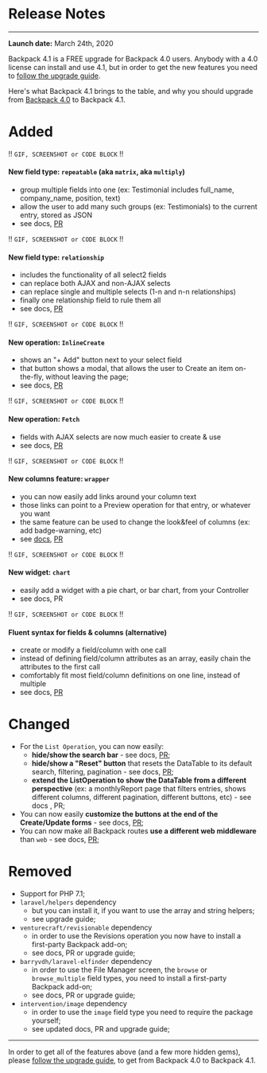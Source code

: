 # Release Notes

---

**Launch date:** March 24th, 2020

Backpack 4.1 is a FREE upgrade for Backpack 4.0 users. Anybody with a 4.0 license can install and use 4.1, but in order to get the new features you need to [follow the upgrade guide](/docs/{{version}}/upgrade-guide).

Here's what Backpack 4.1 brings to the table, and why you should upgrade from [Backpack 4.0](/docs/4.0) to Backpack 4.1.


<a name="added"></a>
# Added

!! ```GIF, SCREENSHOT or CODE BLOCK``` !!

#### **New field type: ```repeatable```** (aka ```matrix```, aka ```multiply```) 

- group multiple fields into one (ex: Testimonial includes full_name, company_name, position, text)
- allow the user to add many such groups (ex: Testimonials) to the current entry, stored as JSON
- see docs, [PR](https://github.com/Laravel-Backpack/CRUD/pull/2266)

!! ```GIF, SCREENSHOT or CODE BLOCK``` !!

#### **New field type: ```relationship```** 

- includes the functionality of all select2 fields
- can replace both AJAX and non-AJAX selects
- can replace single and multiple selects (1-n and n-n relationships) 
- finally one relationship field to rule them all
- see docs, [PR](https://github.com/Laravel-Backpack/CRUD/pull/2311)

!! ```GIF, SCREENSHOT or CODE BLOCK``` !!

#### **New operation: ```InlineCreate```** 

- shows an "+ Add" button next to your select field
- that button shows a modal, that allows the user to Create an item on-the-fly, without leaving the page;
- see docs, [PR](https://github.com/Laravel-Backpack/CRUD/pull/2311)

!! ```GIF, SCREENSHOT or CODE BLOCK``` !!

#### **New operation: ```Fetch```** 

- fields with AJAX selects are now much easier to create & use 
- see docs, [PR](https://github.com/Laravel-Backpack/CRUD/pull/2308)


!! ```GIF, SCREENSHOT or CODE BLOCK``` !!

#### **New columns feature: ```wrapper```** 

- you can now easily add links around your column text
- those links can point to a Preview operation for that entry, or whatever you want
- the same feature can be used to change the look&feel of columns (ex: add badge-warning, etc)
- see [docs](/docs/{{version}}/crud-columns#wrap-column-text-in-an-html-element), [PR](https://github.com/Laravel-Backpack/CRUD/pull/2448)


!! ```GIF, SCREENSHOT or CODE BLOCK``` !!

#### **New widget: ```chart```** 

- easily add a widget with a pie chart, or bar chart, from your Controller
- see docs, PR


!! ```GIF, SCREENSHOT or CODE BLOCK``` !!

#### **Fluent syntax for fields & columns (alternative)** 

- create or modify a field/column with one call
- instead of defining field/column attributes as an array, easily chain the attributes to the first call 
- comfortably fit most field/column definitions on one line, instead of multiple
- see docs, [PR](https://github.com/Laravel-Backpack/CRUD/pull/2513)




<a name="changed"></a>
# Changed

- For the ```List Operation```, you can now easily:
	- **hide/show the search bar** - see docs, [PR](https://github.com/Laravel-Backpack/CRUD/pull/2479);
	- **hide/show a "Reset" button** that resets the DataTable to its default search, filtering, pagination - see docs, [PR](https://github.com/Laravel-Backpack/CRUD/pull/2509);
	- **extend the ListOperation to show the DataTable from a different perspective** (ex: a monthlyReport page that filters entries, shows different columns, different pagination, different buttons, etc) - see docs , PR;
- You can now easily **customize the buttons at the end of the Create/Update forms** - see docs, [PR](https://github.com/Laravel-Backpack/CRUD/pull/2356);
- You can now make all Backpack routes **use a different web middleware** than ```web``` - see docs, [PR](https://github.com/Laravel-Backpack/CRUD/pull/2408);


<a name="removed"></a>
# Removed

- Support for PHP 7.1;
- ```laravel/helpers``` dependency 
	- but you can install it, if you want to use the array and string helpers; 
	- see upgrade guide;
- ```venturecraft/revisionable``` dependency 
	- in order to use the Revisions operation you now have to install a first-party Backpack add-on; 
	- see docs, PR or upgrade guide;
- ```barryvdh/laravel-elfinder``` dependency 
	- in order to use the File Manager screen, the ```browse``` or ```browse_multiple``` field types, you need to install a first-party Backpack add-on; 
	- see docs, PR or upgrade guide;
- ```intervention/image``` dependency 
	- in order to use the ```image``` field type you need to require the package yourself; 
	- see updated docs, PR and upgrade guide; 


---

In order to get all of the features above (and a few more hidden gems), please [follow the upgrade guide](/docs/{{version}}/upgrade-guide), to get from Backpack 4.0 to Backpack 4.1.